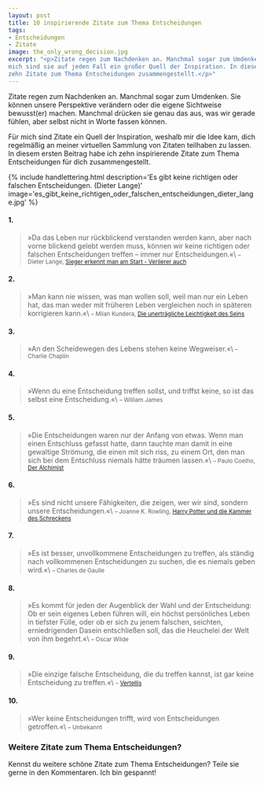 ```yaml
---
layout: post
title: 10 inspirierende Zitate zum Thema Entscheidungen
tags:
- Entscheidungen
- Zitate
image: the_only_wrong_decision.jpg
excerpt: "<p>Zitate regen zum Nachdenken an. Manchmal sogar zum Umdenken. Für
mich sind sie auf jeden Fall ein großer Quell der Inspiration. In diesem Artikel habe ich dir
zehn Zitate zum Thema Entscheidungen zusammengestellt.</p>"
---
```


Zitate regen zum Nachdenken an. Manchmal sogar zum Umdenken. Sie können unsere
Perspektive verändern oder die eigene Sichtweise bewusst(er) machen. Manchmal
drücken sie genau das aus, was wir gerade fühlen, aber selbst nicht in Worte
fassen können.

Für mich sind Zitate ein Quell der Inspiration, weshalb mir die Idee kam, dich
regelmäßig an meiner virtuellen Sammlung von Zitaten teilhaben zu lassen. In
diesem ersten Beitrag habe ich zehn inspirierende Zitate zum Thema
Entscheidungen für dich zusammengestellt.

{% include handlettering.html
  description='Es gibt keine richtigen oder falschen Entscheidungen. (Dieter Lange)'
  image='es_gibt_keine_richtigen_oder_falschen_entscheidungen_dieter_lange.jpg'
%}

#### 1.

>»Da das Leben nur rückblickend verstanden werden kann, aber nach vorne blickend
gelebt werden muss, können wir keine richtigen oder falschen Entscheidungen
treffen – immer nur Entscheidungen.«\\
<small>– Dieter Lange, <a href="https://www.ullstein-buchverlage.de/nc/buch/details/sieger-erkennt-man-am-start-verlierer-auch-9783430200882.html" target="_blank">Sieger erkennt man am Start - Verlierer auch</a></small>

#### 2.

>»Man kann nie wissen, was man wollen soll, weil man nur ein Leben hat, das man
weder mit früheren Leben vergleichen noch in späteren korrigieren kann.«\\
<small>– Milan Kundera, <a href="https://www.fischerverlage.de/buch/milan-kundera-die-unertraegliche-leichtigkeit-des-seins-9783596510979" target="_blank">Die unerträgliche Leichtigkeit des Seins</a></small>

#### 3.

>»An den Scheidewegen des Lebens stehen keine Wegweiser.«\\
<small>– Charlie Chaplin</small>

#### 4.

>»Wenn du eine Entscheidung treffen sollst, und triffst keine, so ist das selbst
eine Entscheidung.«\\
<small>– William James</small>

#### 5.

>»Die Entscheidungen waren nur der Anfang von etwas. Wenn man einen Entschluss
gefasst hatte, dann tauchte man damit in eine gewaltige Strömung, die einen mit
sich riss, zu einem Ort, den man sich bei dem Entschluss niemals hätte träumen
lassen.«\\
<small>– Paulo Coelho, <a href="https://www.diogenes.ch/leser/titel/paulo-coelho/der-alchimist-9783257061260.html" target="_blank">Der Alchimist</a></small>

#### 6.

>»Es sind nicht unsere Fähigkeiten, die zeigen, wer wir sind, sondern unsere
Entscheidungen.«\\
<small>– Joanne K. Rowling, <a href="https://www.carlsen.de/taschenbuch/harry-potter-und-die-kammer-des-schreckens-harry-potter-2/19645" target="_blank">Harry Potter und die Kammer des Schreckens</a></small>

#### 7.

>»Es ist besser, unvollkommene Entscheidungen zu treffen, als ständig nach
vollkommenen Entscheidungen zu suchen, die es niemals geben wird.«\\
<small>– Charles de Gaulle</small>

#### 8.

>»Es kommt für jeden der Augenblick der Wahl und der Entscheidung: Ob er sein
eigenes Leben führen will, ein höchst persönliches Leben in tiefster Fülle, oder
ob er sich zu jenem falschen, seichten, erniedrigenden Dasein entschließen soll,
das die Heuchelei der Welt von ihm begehrt.«\\
<small>– Oscar Wilde</small>

#### 9.

>»Die einzige falsche Entscheidung, die du treffen kannst, ist gar keine
Entscheidung zu treffen.«\\
<small>– <a href="https://www.instagram.com/p/B81dHYsl2m_/" target="_blank">Vertellis</a></small>

#### 10.

>»Wer keine Entscheidungen trifft, wird von Entscheidungen getroffen.«\\
<small>– Unbekannt</small>

### Weitere Zitate zum Thema Entscheidungen?

Kennst du weitere schöne Zitate zum Thema Entscheidungen? Teile sie gerne in den
Kommentaren. Ich bin gespannt!
